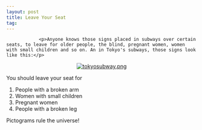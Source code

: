 ```yaml
---
layout: post
title: Leave Your Seat
tag: 
---
```



                <p>Anyone knows those signs placed in subways over certain seats, to leave for older people, the blind, pregnant women, women with small children and so on. An in Tokyo's subways, those signs look like this:</p>
<div style="text-align: center;"><a class="imagelink" href="/uploads/tokyosubway.png" title="tokyosubway.png"><img id="image813" src="/uploads/tokyosubway.thumbnail.png" alt="tokyosubway.png" /></a></div>
<p>You should leave your seat for</p>
<ol>
    <li>People with a broken arm</li>
    <li>Women with small children</li>
    <li>Pregnant women</li>
    <li>People with a broken leg</li>
</ol>
<p>Pictograms rule the universe!</p>
            
